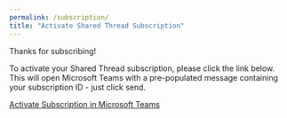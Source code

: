 ```yaml
---
permalink: /subscription/
title: "Activate Shared Thread Subscription"
---
```


Thanks for subscribing!

To activate your Shared Thread subscription, please click the link below. This will open Microsoft Teams with a pre-populated message containing your subscription ID - just click send.

<a id="deepLink" href="https://www.google.com">Activate Subscription in Microsoft Teams</a>

<script>

    // get query param
    let subId = (new URL(document.location)).searchParams.get('subId');
    console.log(subId);
    // create deep link 
    document.getElementById("deepLink").href = "https://teams.microsoft.com/l/chat/0/0?users=28:d8fcd2b6-8a0d-4b26-9cd1-8717a59b464a&message=" + encodeURIComponent("Please send us this message to activate your subscription. Sub_ID|" + subId + "|");
     
</script>

